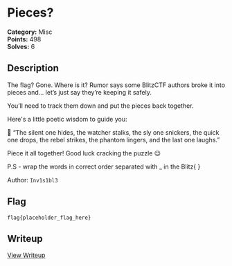 # Pieces?

**Category:** Misc  
**Points:** 498  
**Solves:** 6  

## Description

The flag? Gone.
Where is it? Rumor says some BlitzCTF authors broke it into pieces and… let’s just say they’re keeping it safely.

You’ll need to track them down and put the pieces back together.

Here's a little poetic wisdom to guide you:

🧠 “The silent one hides, the watcher stalks, the sly one snickers, the quick one drops, the rebel strikes, the phantom lingers, and the last one laughs.”

Piece it all together! Good luck cracking the puzzle 😉

P.S - wrap the words in correct order separated with _ in the Blitz{ } 

Author: `Inv1s1bl3`

## Flag

```
flag{placeholder_flag_here}
```

## Writeup

[View Writeup](https://github.com/1nv1sibl3/BlitzCTF-2025/blob/main/writeups/Pieces__writeup.md)
